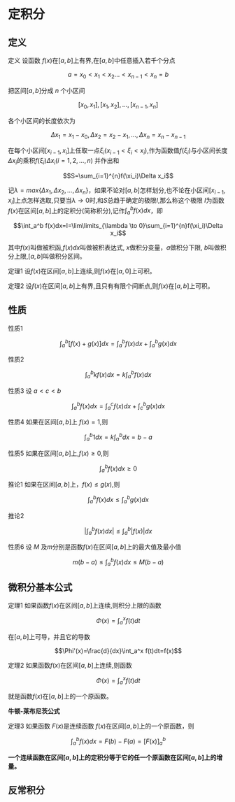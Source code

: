 # 定积分

## 定义

定义 设函数 $f(x)$在$[a,b]$上有界,在$[a,b]$中任意插入若千个分点

$$a=x_0<x_1<x_2...<x_{n-1}<x_n=b$$

把区间$[a,b]$分成 $n$ 个小区间

$$[x_0,x_1],[x_1,x_2],...,[x_{n-1},x_n]$$

各个小区间的长度依次为

$$\Delta x_1=x_1-x_0,\Delta x_2=x_2-x_1,...,\Delta x_n=x_n-x_{n-1}$$

在每个小区间$[x_{i-1},x_i]$上任取一点$\xi_i(x_{i-1}<\xi_i<x_i)$,作为函数值$f(\xi_i)$与小区间长度$\Delta x_i$的乘积$f(\xi_i)\Delta x_i(i= 1,2,...,n)$ 并作出和

$$S=\sum_{i=1}^{n}f(\xi_i)\Delta x_i$$

记$\lambda=max\{\Delta x_1,\Delta x_2,...,\Delta x_n\}$，如果不论对$[a,b]$怎样划分,也不论在小区间$[x_{i-1},x_i]$上点怎样选取,只要当$\lambda \to 0$时,和$S$总趋于确定的极限$I$,那么称这个极限 $I$为函数$f(x)$在区间$[a,b]$上的定积分(简称积分),记作$\int_a^b f(x)dx$，即

$$\int_a^b f(x)dx=I=\lim\limits_{\lambda \to 0}\sum_{i=1}^{n}f(\xi_i)\Delta x_i$$

其中$f(x)$叫做被积函,$f(x)dx$叫做被积表达式, $x$做积分变量，$a$做积分下限, $b$叫做积分上限,$[a,b]$叫做积分区间。

定理1 设$f(x)$在区间$[a,b]$上连续,则$f(x)$在$[a,0]$上可积。

定理2 设$f(x)$在区间$[a,b]$上有界,且只有有限个间断点,则$f(x)$在$[a,b]$上可积。

## 性质

性质1

$$\int_a^b [f(x)+g(x)]dx=\int_a^b f(x)dx+ \int_a^b g(x)dx$$

性质2

$$\int_a^b kf(x)dx=k\int_a^b f(x)dx$$

性质3 设 $a<c<b$

$$\int_a^b f(x)dx=\int_a^c f(x)dx+ \int_c^b g(x)dx$$

性质4 如果在区间$[a,b]$上 $f(x)=1$,则

$$\int_a^b 1dx=k\int_a^b dx=b-a$$

性质5 如果在区间$[a,b]$上,$f(x) \ge 0$,则

$$\int_a^b f(x)dx \ge 0$$

推论1 如果在区间$[a,b]$上，$f(x) \le g(x)$,则

$$\int_a^b f(x)dx \le \int_a^b g(x)dx$$

推论2 

$$|\int_a^b f(x)dx| \le \int_a^b |f(x)|dx$$

性质6 设 $M$ 及$m$分别是函数$f(x)$在区间$[a,b]$上的最大值及最小值

$$m(b-a) \le \int_a^b f(x)dx \le M(b-a)$$

## 微积分基本公式

定理1 如果函数$f(x)$在区间$[a,b]$上连续,则积分上限的函数

$$\Phi(x)=\int_a^x f(t)dt$$

在$[a,b]$上可导，并且它的导数

$$\Phi'(x)=\frac{d}{dx}\int_a^x f(t)dt=f(x)$$

定理2 如果函数$f(x)$在区间$[a,b]$上连续,则函数

$$\Phi(x)=\int_a^x f(t)dt$$

就是函数$f(x)$在$[a,b]$上的一个原函数。

**牛顿-莱布尼茨公式**

定理3 如果函数 $F(x)$是连续函数 $f(x)$在区间$[a,b]$上的一个原函数，则

$$\int_a^b f(x)dx=F(b)-F(a)=[F(x)]_a^b$$

**一个连续函数在区间$[a,b]$上的定积分等于它的任一个原函数在区间$[a,b]$上的增量。**

## 反常积分


